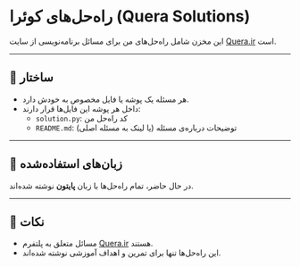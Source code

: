 # راه‌حل‌های کوئرا (Quera Solutions)

این مخزن شامل راه‌حل‌های من برای مسائل برنامه‌نویسی از سایت [Quera.ir](https://quera.ir) است.  

---

## 📂 ساختار
- هر مسئله یک پوشه یا فایل مخصوص به خودش دارد.  
- داخل هر پوشه این فایل‌ها قرار دارند:  
  - `solution.py`: کد راه‌حل من  
  - `README.md`: توضیحات درباره‌ی مسئله (یا لینک به مسئله اصلی)  

---

## 🚀 زبان‌های استفاده‌شده
در حال حاضر، تمام راه‌حل‌ها با زبان **پایتون** نوشته شده‌اند.  

---

## 📌 نکات
- مسائل متعلق به پلتفرم [Quera.ir](https://quera.ir) هستند.  
- این راه‌حل‌ها تنها برای تمرین و اهداف آموزشی نوشته شده‌اند.  
